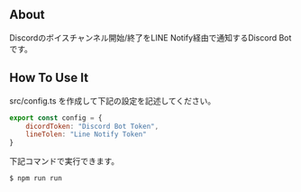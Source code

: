 ## About
Discordのボイスチャンネル開始/終了をLINE Notify経由で通知するDiscord Botです。

## How To Use It
src/config.ts を作成して下記の設定を記述してください。
``` js
export const config = {
    dicordToken: "Discord Bot Token",
    lineTolen: "Line Notify Token"
}
```

下記コマンドで実行できます。
``` bash
$ npm run run
```
